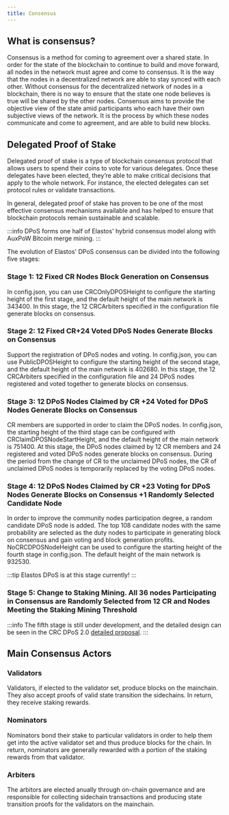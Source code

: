 ```yaml
---
title: Consensus
---
```


## What is consensus?

Consensus is a method for coming to agreement over a shared state. In order for the state of the blockchain to continue to build and move forward, all nodes in the network must agree and come to consensus. It is the way that the nodes in a decentralized network are able to stay synced with each other. Without consensus for the decentralized network of nodes in a blockchain, there is no way to ensure that the state one node believes is true will be shared by the other nodes. Consensus aims to provide the objective view of the state amid participants who each have their own subjective views of the network. It is the process by which these nodes communicate and come to agreement, and are able to build new blocks.

## Delegated Proof of Stake

Delegated proof of stake is a type of blockchain consensus protocol that allows users to spend their coins to vote for various delegates. Once these delegates have been elected, they’re able to make critical decisions that apply to the whole network. For instance, the elected delegates can set protocol rules or validate transactions.

In general, delegated proof of stake has proven to be one of the most effective consensus mechanisms available and has helped to ensure that blockchain protocols remain sustainable and scalable.

:::info DPoS forms one half of Elastos' hybrid consensus model along with AuxPoW Bitcoin merge mining.
:::

The evolution of Elastos' DPoS consensus can be divided into the following five stages:

### Stage 1: 12 Fixed CR Nodes Block Generation on Consensus

In config.json, you can use CRCOnlyDPOSHeight to configure the starting height of the first stage, and the default height of the main network is 343400. In this stage, the 12 CRCArbiters specified in the configuration file generate blocks on consensus.

### Stage 2: 12 Fixed CR+24 Voted DPoS Nodes Generate Blocks on Consensus

Support the registration of DPoS nodes and voting. In config.json, you can use PublicDPOSHeight to configure the starting height of the second stage, and the default height of the main network is 402680. In this stage, the 12 CRCArbiters specified in the configuration file and 24 DPoS nodes registered and voted together to generate blocks on consensus.

### Stage 3: 12 DPoS Nodes Claimed by CR +24 Voted for DPoS Nodes Generate Blocks on Consensus

CR members are supported in order to claim the DPoS nodes. In config.json, the starting height of the third stage can be configured with CRClaimDPOSNodeStartHeight, and the default height of the main network is 751400. At this stage, the DPoS nodes claimed by 12 CR members and 24 registered and voted DPoS nodes generate blocks on consensus. During the period from the change of CR to the unclaimed DPoS nodes, the CR of unclaimed DPoS nodes is temporarily replaced by the voting DPoS nodes.

### Stage 4: 12 DPoS Nodes Claimed by CR +23 Voting for DPoS Nodes Generate Blocks on Consensus +1 Randomly Selected Candidate Node

In order to improve the community nodes participation degree, a random candidate DPoS node is added. The top 108 candidate nodes with the same probability are selected as the duty nodes to participate in generating block on consensus and gain voting and block generation profits. NoCRCDPOSNodeHeight can be used to configure the starting height of the fourth stage in config.json. The default height of the main network is 932530.

:::tip
Elastos DPoS is at this stage currently!
:::

### Stage 5: Change to Staking Mining. All 36 nodes Participating in Consensus are Randomly Selected from 12 CR and Nodes Meeting the Staking Mining Threshold

:::info
The fifth stage is still under development, and the detailed design can be seen in the CRC DPoS 2.0 [detailed proposal](https://www.cyberrepublic.org/proposals/61cdad4cb5d3b6007833e15e).
:::

## Main Consensus Actors

### Validators

Validators, if elected to the validator set, produce blocks on the mainchain. They also accept proofs of valid state transition the sidechains. In return, they receive staking rewards.

### Nominators

Nominators bond their stake to particular validators in order to help them get into the active validator set and thus produce blocks for the chain. In return, nominators are generally rewarded with a portion of the staking rewards from that validator.

### Arbiters

The arbitors are elected anually through on-chain governance and are responsible for collecting sidechain transactions and producing state transition proofs for the validators on the mainchain.
